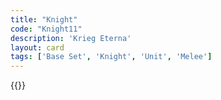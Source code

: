 ```yaml
---
title: "Knight"
code: "Knight11"
description: 'Krieg Eterna'
layout: card
tags: ['Base Set', 'Knight', 'Unit', 'Melee']
---
```

{{<card-detail-page title="Knight11" artwork="Portrait of Alfonso d'Avalos by Titan (1533)" />}}